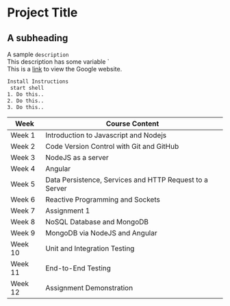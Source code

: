 # Project Title
## A subheading
A sample `description`    
This description has some variable `  
This is a [link](https://google.com) to view the Google website.  

```sh
Install Instructions
 start shell
1. Do this.. 
2. Do this..
3. Do this..
```

| Week   | Course Content
| -----  | ------- |
| Week 1 | Introduction to Javascript and Nodejs |
| Week 2 | Code Version Control with Git and GitHub |
| Week 3 | NodeJS as a server |
| Week 4 | Angular |
| Week 5 | Data Persistence, Services and HTTP Request to a Server |
| Week 6 | Reactive Programming and Sockets |
| Week 7 | Assignment 1 |
| Week 8 | NoSQL Database and MongoDB |
| Week 9 | MongoDB via NodeJS and Angular |
| Week 10 | Unit and Integration Testing |
| Week 11 | End-to-End Testing |
| Week 12 | Assignment Demonstration |
